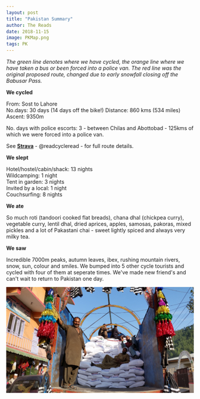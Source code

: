 ```yaml
---
layout: post
title: "Pakistan Summary"
author: The Reads
date: 2018-11-15
image: PKMap.png  
tags: PK
---
```


*The green line denotes where we have cycled, the orange line where we have taken a bus or been forced into a police van. The red line was the original proposed route, changed due to early snowfall closing off the Babusar Pass.*


**We cycled**  

From: Sost to Lahore  
No.days: 30 days (14 days off the bike!)
Distance: 860 kms (534 miles) 
Ascent: 9350m 

No. days with police escorts: 3 - between Chilas and Abottobad - 125kms of which we were forced into a police van.   

See [**Strava**](https://www.strava.com/athletes/readcycleread) - @readcycleread - for full route details.  

**We slept**  

Hotel/hostel/cabin/shack: 13 nights  
Wildcamping: 1 night  
Tent in garden: 3 nights  
Invited by a local: 1 night  
Couchsurfing: 8 nights   

**We ate**  

So much roti (tandoori cooked flat breads), chana dhal (chickpea curry), vegetable curry, lentil dhal, dried aprices, apples, samosas, pakoras, mixed pickles and a lot of  Pakastani chai - sweet lightly spiced and always very milky tea.

**We saw**  

Incredible 7000m peaks, autumn leaves, ibex, rushing mountain rivers, snow, sun, colour and smiles. We bumped into 5 other cycle tourists and cycled with four of them at seperate times. We've made new friend's and can't wait to return to Pakistan one day.

![PKInTruck](assets/img/PKInTruck.jpg)

